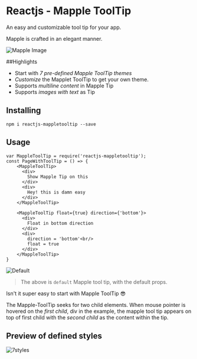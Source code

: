 # Reactjs - Mapple ToolTip
An easy and customizable tool tip for your app.

Mapple is crafted in an elegant manner.

![Mapple Image](http://i.imgur.com/gKj819N.jpg)

##Highlights
* Start with _7 pre-defined Mapple ToolTip themes_
* _Customize_ the Mapplet ToolTip to get your own theme.
* Supports _multiline content_ in Mapple Tip
* Supports _images with text_ as Tip

## Installing
```
npm i reactjs-mappletooltip --save
```

## Usage
```
var MappleToolTip = require('reactjs-mappletooltip');
const PageWithToolTip = () => {
    <MappleToolTip>
      <div>
        Show Mapple Tip on this
      </div>
      <div>
        Hey! this is damn easy
      </div>
    </MappleToolTip>

    <MappleToolTip float={true} direction={'bottom'}>
      <div>
        Float in bottom direction
      </div>
      <div>
        direction = 'bottom'<br/>
        float = true
      </div>
    </MappleToolTip>
}
```

![Default](http://i.imgur.com/qpW2ebr.gif)

> The above is `default` Mapple tool tip, with the default props.

Isn't it super easy to start with Mapple ToolTip :sunglasses:

The Mapple-ToolTip seeks for two child elements. When mouse pointer is hovered on the _first child_, div in the example, the mapple tool tip appears on top of first child with the _second child_ as the content within the tip.

## Preview of defined styles
![7styles](http://i.imgur.com/MGJOyci.gif)

